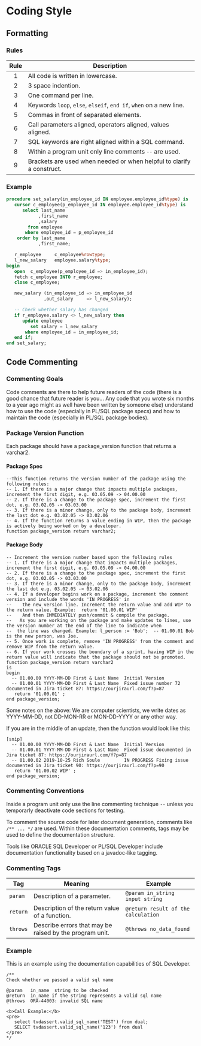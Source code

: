 # Coding Style

## Formatting

### Rules

Rule | Description
:--: | -----------
1    | All code is written in lowercase.
2    | 3 space indention.
3    | One command per line.
4    | Keywords `loop`, `else`, `elseif`, `end if`, `when` on a new line.
5    | Commas in front of separated elements.
6    | Call parameters aligned, operators aligned, values aligned.
7    | SQL keywords are right aligned within a SQL command.
8    | Within a program unit only line comments `--` are used.
9    | Brackets are used when needed or when helpful to clarify a construct. 

### Example

```sql
procedure set_salary(in_employee_id IN employee.employee_id%type) is
   cursor c_employee(p_employee_id IN employee.employee_id%type) is 
      select last_name
            ,first_name
            ,salary
        from employee
       where employee_id = p_employee_id
    order by last_name
            ,first_name;

   r_employee     c_employee%rowtype;
   l_new_salary   employee.salary%type;
begin
   open  c_employee(p_employee_id => in_employee_id);
   fetch c_employee INTO r_employee;
   close c_employee;

   new_salary (in_employee_id => in_employee_id
              ,out_salary     => l_new_salary);

   -- Check whether salary has changed
   if r_employee.salary <> l_new_salary then
      update employee
         set salary = l_new_salary
       where employee_id = in_employee_id;
   end if;
end set_salary;
```

## Code Commenting

### Commenting Goals

Code comments are there to help future readers of the code (there is a good chance that future reader is you... Any code that you wrote six months to a year ago might as well have been written by someone else) understand how to use the code (especially in PL/SQL package specs) and how to maintain the code (especially in PL/SQL package bodies).

### Package Version Function

Each package should have a package_version function that returns a varchar2.

#### Package Spec
```
--This function returns the version number of the package using the following rules:
-- 1. If there is a major change that impacts multiple packages, increment the first digit, e.g. 03.05.09 -> 04.00.00
-- 2. If there is a change to the package spec, increment the first dot, e.g. 03.02.05 -> 03.03.00
-- 3. If there is a minor change, only to the package body, increment the last dot e.g. 03.02.05 -> 03.02.06
-- 4. If the function returns a value ending in WIP, then the package is actively being worked on by a developer.
function package_version return varchar2;
```
#### Package Body
```
-- Increment the version number based upon the following rules
-- 1. If there is a major change that impacts multiple packages, increment the first digit, e.g. 03.05.09 -> 04.00.00
-- 2. If there is a change to the package spec, increment the first dot, e.g. 03.02.05 -> 03.03.00
-- 3. If there is a minor change, only to the package body, increment the last dot e.g. 03.02.05 -> 03.02.06
-- 4. If a developer begins work on a package, increment the comment version and include the words 'IN PROGRESS' in 
--    the new version line. Increment the return value and add WIP to the return value. Example:  return '01.00.01 WIP'  
--    And then IMMEDIATELY push/commit & compile the package.
--   As you are working on the package and make updates to lines, use the version number at the end of the line to indicate when 
--  the line was changed. Example: l_person := 'Bob';  -- 01.00.01 Bob is the new person, was Joe.
-- 5. Once work is complete, remove 'IN PROGRESS' from the comment and remove WIP from the return value.
-- 6. If your work crosses the boundary of a sprint, having WIP in the return value will indicate that the package should not be promoted.
function package_version return varchar2
is
begin
  -- 01.00.00 YYYY-MM-DD First & Last Name  Initial Version
  -- 01.00.01 YYYY-MM-DD First & Last Name  Fixed issue number 72 documented in Jira ticket 87: https://ourjiraurl.com/f?p=87
   return '01.00.01' ;
end package_version;
```
Some notes on the above: We are computer scientists, we write dates as YYYY-MM-DD, not DD-MON-RR or MON-DD-YYYY or any other way.

If you are in the middle of an update, then the function would look like this:
```
[snip]
  -- 01.00.00 YYYY-MM-DD First & Last Name  Initial Version
  -- 01.00.01 YYYY-MM-DD First & Last Name  Fixed issue documented in Jira ticket 87: https://ourjiraurl.com/f?p=87
  -- 01.00.02 2019-10-25 Rich Soule         IN PROGRESS Fixing issue documented in Jira ticket 90: https://ourjiraurl.com/f?p=90
   return '01.00.02 WIP' ;
end package_version;
```

### Commenting Conventions

Inside a program unit only use the line commenting technique `--` unless you temporarly deactivate code sections for testing.

To comment the source code for later document generation, comments like `/** ... */` are used. Within these documentation comments, tags may be used to define the documentation structure.

Tools like ORACLE SQL Developer or PL/SQL Developer include documentation functionality based on a javadoc-like tagging. 

### Commenting Tags

Tag      | Meaning                                                 | Example
-------- | ------------------------------------------------------- | -------
`param`  | Description of a parameter.                             | `@param in_string input string`
`return` | Description of the return value of a function.          | `@return result of the calculation`
`throws` | Describe errors that may be raised by the program unit. | `@throws no_data_found`

### Example

This is an example using the documentation capabilities of SQL Developer. 

```
/**
Check whether we passed a valid sql name

@param   in_name  string to be checked
@return  in_name if the string represents a valid sql name
@throws  ORA-44003: invalid SQL name 

<b>Call Example:</b>
<pre>
   select tvdassert.valid_sql_name('TEST') from dual;
   SELECT tvdassert.valid_sql_name('123') from dual
</pre>
*/
```
